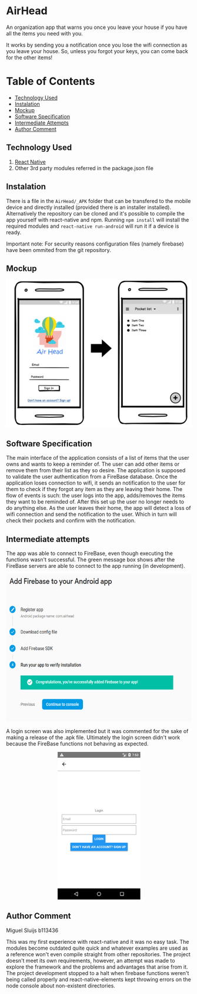 # AirHead
An organization app that warns you once you leave your house if you have all the items you need with you.

It works by sending you a notification once you lose the wifi connection as you leave your house. So, unless you forgot your keys, you can come back for the other items!

# Table of Contents

- [Technology Used](#technology-used)
- [Instalation](#instalation)
- [Mockup](#mockup)
- [Software Specification](#software-specification)
- [Intermediate Attempts](#intermediate-attempts)
- [Author Comment](#author-comment)

## Technology Used
1. [React Native](https://facebook.github.io/react-native/)
2. Other 3rd party modules referred in the package.json file

## Instalation
There is a file in the `AirHead/_APK` folder that can be transfered to the mobile device and directly installed (provided there is an installer installed).
Alternatively the repository can be cloned and it's possible to compile the app yourself with react-native and npm. Running `npm install` will install the required modules and `react-native run-android` will run it if a device is ready.

Important note: For security reasons configuration files (namely firebase) have been ommited from the git repository.

## Mockup
<p align="center">
    <img src="AirHead/readassets/mockup.jpg" alt="Mockup" height="400" />
</p>

## Software Specification
The main interface of the application consists of a list of items that the user owns and wants to keep a reminder of. The user can add other items or remove them from their list as they so desire. The application is supposed to validate the user authentication from a FireBase database. Once the application loses connection to wifi, it sends an notification to the user for them to check if they forgot any item as they are leaving their home.
The flow of events is such: the user logs into the app, adds/removes the items they want to be reminded of. After this set up the user no longer needs to do anything else. As the user leaves their home, the app will detect a loss of wifi connection and send the notification to the user. Which in turn will check their pockets and confirm with the notification.

## Intermediate attempts
The app was able to connect to FireBase, even though executing the functions wasn't successful. The green message box shows after the FireBase servers are able to connect to the app running (in development).
<p align="center">
    <img src="AirHead/readassets/firebase_connection.PNG" alt="Firebase Connection" height="400" />
</p>

A login screen was also implemented but it was commented for the sake of making a release of the .apk file. Ultimately the login screen didn't work because the FireBase functions not behaving as expected.
<p align="center">
    <img src="AirHead/readassets/login.png" alt="User Auth" height="400" />
</p>

## Author Comment
Miguel Sluijs b113436

This was my first experience with react-native and it was no easy task. The modules become outdated quite quick and whatever examples are used as a reference won't even compile straight from other repositories. The project doesn't meet its own requirements, however, an attempt was made to explore the framework and the problems and advantages that arise from it. The project development stopped to a halt when firebase functions weren't being called properly and react-native-elements kept throwing errors on the node console about non-existent directories.



